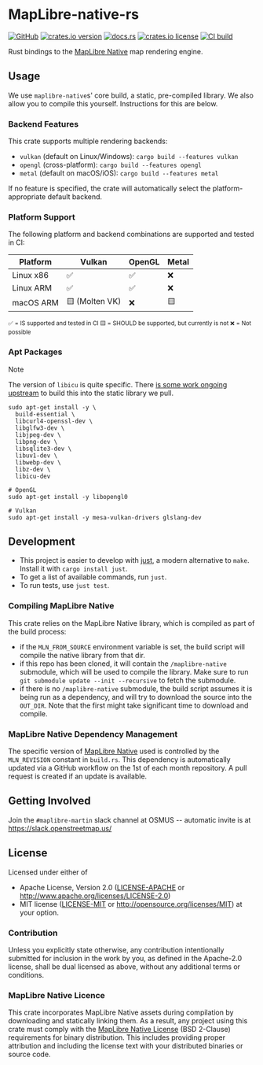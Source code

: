 # MapLibre-native-rs

[![GitHub](https://img.shields.io/badge/github-nyurik/maplibre--native--rs-8da0cb?logo=github)](https://github.com/nyurik/maplibre-native-rs)
[![crates.io version](https://img.shields.io/crates/v/maplibre_native)](https://crates.io/crates/maplibre_native)
[![docs.rs](https://img.shields.io/docsrs/maplibre_native)](https://docs.rs/maplibre_native)
[![crates.io license](https://img.shields.io/crates/l/maplibre_native)](https://github.com/nyurik/maplibre-native-rs/blob/main/LICENSE-APACHE)
[![CI build](https://github.com/nyurik/maplibre-native-rs/actions/workflows/ci.yml/badge.svg)](https://github.com/nyurik/maplibre-native-rs/actions)

Rust bindings to the [MapLibre Native](https://github.com/maplibre/maplibre-native) map rendering engine.

## Usage

We use `maplibre-native`s' core build, a static, pre-compiled library.
We also allow you to compile this yourself. Instructions for this are below.

### Backend Features

This crate supports multiple rendering backends:

- `vulkan` (default on Linux/Windows): `cargo build --features vulkan`
- `opengl` (cross-platform): `cargo build --features opengl`
- `metal` (default on macOS/iOS): `cargo build --features metal`

If no feature is specified, the crate will automatically select the platform-appropriate default backend.

### Platform Support

The following platform and backend combinations are supported and tested in CI:

| Platform  | Vulkan | OpenGL | Metal |
|-----------|--------|--------|-------|
| Linux x86 | ✅     | ✅     | ❌    |
| Linux ARM | ✅     | ✅     | ❌    |
| macOS ARM | 🟨 (Molten VK)    | ❌     | 🟨    |

<sub>
✅ = IS supported and tested in CI
🟨 = SHOULD be supported, but currently is not
❌ = Not possible
</sub>

### Apt Packages

> [!NOTE]
> The version of `libicu` is quite specific.
> There [is some work ongoing upstream](https://github.com/maplibre/maplibre-native/issues/3483) to build this into the static library we pull.

```shell
sudo apt-get install -y \
  build-essential \
  libcurl4-openssl-dev \
  libglfw3-dev \
  libjpeg-dev \
  libpng-dev \
  libsqlite3-dev \
  libuv1-dev \
  libwebp-dev \
  libz-dev \
  libicu-dev

# OpenGL
sudo apt-get install -y libopengl0

# Vulkan
sudo apt-get install -y mesa-vulkan-drivers glslang-dev
```

## Development

* This project is easier to develop with [just](https://github.com/casey/just#readme), a modern alternative to `make`.
  Install it with `cargo install just`.
* To get a list of available commands, run `just`.
* To run tests, use `just test`.

### Compiling MapLibre Native

This crate relies on the MapLibre Native library, which is compiled as part of the build process:
* if the `MLN_FROM_SOURCE` environment variable is set, the build script will compile the native library from that dir.
* if this repo has been cloned, it will contain the `/maplibre-native` submodule, which will be used to compile the library. Make sure to run `git submodule update --init --recursive` to fetch the submodule.
* if there is no `/maplibre-native` submodule, the build script assumes it is being run as a dependency, and will try to download the source into the `OUT_DIR`.  Note that the first might take significant time to download and compile.

### MapLibre Native Dependency Management

The specific version of [MapLibre Native](https://github.com/maplibre/maplibre-native) used is controlled by the `MLN_REVISION` constant in `build.rs`.
This dependency is automatically updated via a GitHub workflow on the 1st of each month repository.
A pull request is created if an update is available.

## Getting Involved

Join the `#maplibre-martin` slack channel at OSMUS -- automatic invite is at <https://slack.openstreetmap.us/>

## License

Licensed under either of

* Apache License, Version 2.0 ([LICENSE-APACHE](LICENSE-APACHE) or <http://www.apache.org/licenses/LICENSE-2.0>)
* MIT license ([LICENSE-MIT](LICENSE-MIT) or <http://opensource.org/licenses/MIT>)
  at your option.

### Contribution

Unless you explicitly state otherwise, any contribution intentionally
submitted for inclusion in the work by you, as defined in the
Apache-2.0 license, shall be dual licensed as above, without any
additional terms or conditions.

### MapLibre Native Licence

This crate incorporates MapLibre Native assets during compilation by downloading and statically linking them. As a result, any project using this crate must comply with the [MapLibre Native License](https://github.com/maplibre/maplibre-native/blob/main/LICENSE.md) (BSD 2-Clause) requirements for binary distribution. This includes providing proper attribution and including the license text with your distributed binaries or source code.
